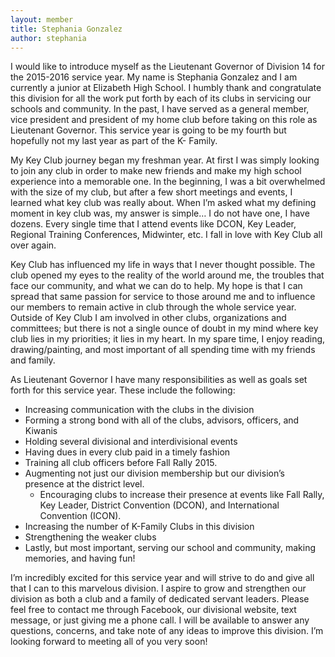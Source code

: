 ```yaml
---
layout: member
title: Stephania Gonzalez
author: stephania
---
```


I would like to introduce myself as the Lieutenant Governor of Division 14 for the 2015-2016 service year. My name is Stephania Gonzalez and I am currently a junior at Elizabeth High School. I humbly thank and congratulate this division for all the work put forth by each of its clubs in servicing our schools and community. In the past, I have served as a general member, vice president and president of my home club before taking on this
role as Lieutenant Governor. This service year is going to be my fourth but hopefully not my last year as part of the K- Family.

My Key Club journey began my freshman year. At first I was simply looking to join any club in order to make new friends and make my high school experience into a memorable one. In the beginning, I was a bit overwhelmed with the size of my club, but after a few short meetings and events, I learned what key club was really about. When I’m asked what my defining moment in key club was, my answer is simple… I do not have one, I have dozens. Every single time that I attend events like DCON, Key Leader, Regional Training Conferences, Midwinter, etc. I fall in love with Key Club all over again.

Key Club has influenced my life in ways that I never thought possible. The club opened my eyes to the reality of the world around me, the troubles that face our community, and what we can do to help. My hope is that I can spread that same passion for service to those around me and to influence our members to remain active in club through the whole service year. Outside of Key Club I am involved in other clubs, organizations and committees; but there is not a single ounce of doubt in my mind where key club lies in my priorities; it lies in my heart. In my spare time, I enjoy reading, drawing/painting, and most important of all spending time with my
friends and family.

As Lieutenant Governor I have many responsibilities as well as goals set forth for this service year. These include the following:

- Increasing communication with the clubs in the division
- Forming a strong bond with all of the clubs, advisors, officers, and Kiwanis
- Holding several divisional and interdivisional events
- Having dues in every club paid in a timely fashion
- Training all club officers before Fall Rally 2015.
- Augmenting not just our division membership but our division’s presence at the district level. 
  - Encouraging clubs to increase their presence at events like Fall Rally, Key Leader, District
Convention (DCON), and International Convention (ICON).
- Increasing the number of K-Family Clubs in this division
- Strengthening the weaker clubs
- Lastly, but most important, serving our school and community, making memories, and having fun!

I’m incredibly excited for this service year and will strive to do and give all that I can to this marvelous division. I aspire to grow and strengthen our division as both a club and a family of dedicated servant leaders. Please feel free to contact me through Facebook, our divisional website, text message, or just giving me a phone call. I will be available to answer any questions, concerns, and take note of any ideas to improve this division. I’m
looking forward to meeting all of you very soon!
